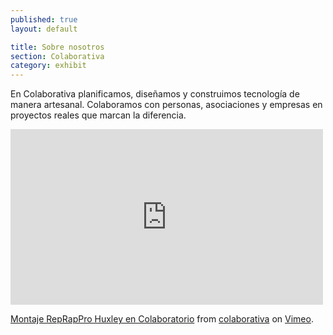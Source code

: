 ```yaml
---
published: true
layout: default

title: Sobre nosotros
section: Colaborativa
category: exhibit
---
```


En Colaborativa planificamos, diseñamos y construimos tecnología de manera artesanal. Colaboramos con personas, asociaciones y empresas en proyectos reales que marcan la diferencia.


<iframe src="http://player.vimeo.com/video/58116607" width="500" height="281" frameborder="0" webkitAllowFullScreen="true" mozallowfullscreen="true" allowFullScreen="true"></iframe> 
<p><a href="http://vimeo.com/58116607">Montaje RepRapPro Huxley en Colaboratorio</a> from <a href="http://vimeo.com/colaborativa">colaborativa</a> on <a href="http://vimeo.com">Vimeo</a>.</p>